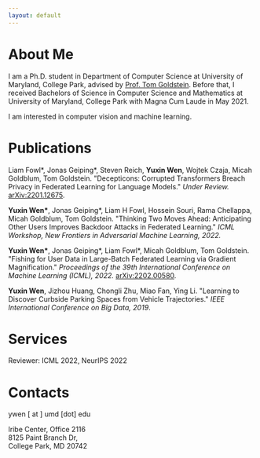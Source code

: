 ```yaml
---
layout: default
---
```


# About Me
I am a Ph.D. student in Department of Computer Science at University of Maryland, College Park, advised by [Prof. Tom Goldstein](https://www.cs.umd.edu/~tomg/). 
Before that, I received Bachelors of Science in Computer Science and Mathematics at University of Maryland, College Park with Magna Cum Laude in May 2021.

I am interested in computer vision and machine learning.

# Publications
Liam Fowl\*, Jonas Geiping\*, Steven Reich, __Yuxin Wen__, Wojtek Czaja, Micah Goldblum, Tom Goldstein. "Decepticons: Corrupted Transformers Breach Privacy in Federated Learning for Language Models." _Under Review._ [arXiv:2201.12675](https://arxiv.org/pdf/2201.12675.pdf).

__Yuxin Wen\*__, Jonas Geiping*, Liam H Fowl, Hossein Souri, Rama Chellappa, Micah Goldblum, Tom Goldstein. "Thinking Two Moves Ahead: Anticipating Other Users Improves Backdoor Attacks in Federated Learning." _ICML Workshop, New Frontiers in Adversarial Machine Learning, 2022._

__Yuxin Wen\*__, Jonas Geiping\*, Liam Fowl\*, Micah Goldblum, Tom Goldstein. "Fishing for User Data in Large-Batch Federated Learning via Gradient Magnification." _Proceedings of the 39th International Conference on Machine Learning (ICML), 2022._ [arXiv:2202.00580](https://arxiv.org/pdf/2202.00580.pdf).

__Yuxin Wen__, Jizhou Huang, Chongli Zhu, Miao Fan, Ying Li. "Learning to Discover Curbside Parking Spaces from Vehicle Trajectories." _IEEE International Conference on Big Data, 2019_.

# Services
Reviewer: ICML 2022, NeurIPS 2022

# Contacts
ywen [ at ] umd [dot] edu

Iribe Center, Office 2116  
8125 Paint Branch Dr,  
College Park, MD 20742

